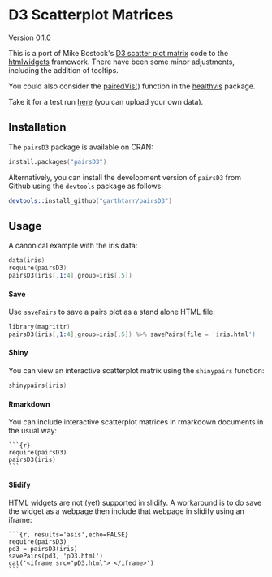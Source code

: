 # D3 Scatterplot Matrices

Version 0.1.0

This is a port of Mike Bostock's [D3 scatter plot matrix](http://bl.ocks.org/mbostock/4063663) code to the [htmlwidgets](https://github.com/ramnathv/htmlwidgets) framework.  There have been some minor adjustments, including the addition of tooltips.

You could also consider the [pairedVis()](https://healthvis.wordpress.com/2013/04/05/pairedvis/) function in the [healthvis](https://healthvis.wordpress.com/) package.

Take it for a test run [here](https://garthtarr.shinyapps.io/pairsD3-shiny/) (you can upload your own data).

## Installation

The `pairsD3` package is available on CRAN:

```s
install.packages("pairsD3")
```

Alternatively, you can install the development version of `pairsD3` from Github using the `devtools` package as follows:

```s
devtools::install_github("garthtarr/pairsD3")
```

## Usage

A canonical example with the iris data:

```s
data(iris)
require(pairsD3)
pairsD3(iris[,1:4],group=iris[,5])
```

#### Save

Use `savePairs` to save a pairs plot as a stand alone HTML file:

```s
library(magrittr)
pairsD3(iris[,1:4],group=iris[,5]) %>% savePairs(file = 'iris.html')
```

#### Shiny

You can view an interactive scatterplot matrix using the `shinypairs` function:

```s
shinypairs(iris)
```

#### Rmarkdown

You can include interactive scatterplot matrices in rmarkdown documents in the usual way:

    ```{r}
    require(pairsD3)
    pairsD3(iris)
    ```

#### Slidify

HTML widgets are not (yet) supported in slidify.  A workaround is to do save the widget as a webpage then include that webpage in slidify using an iframe:


    ```{r, results='asis',echo=FALSE}
    require(pairsD3)
    pd3 = pairsD3(iris)
    savePairs(pd3, 'pD3.html')
    cat('<iframe src="pD3.html"> </iframe>')
    ```


